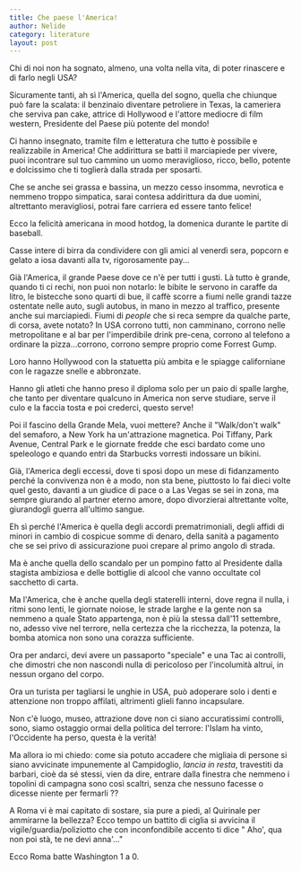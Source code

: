 ```yaml
---
title: Che paese l'America!
author: Nelide
category: literature
layout: post
---
```



Chi di noi non ha sognato, almeno, una volta nella vita, di poter rinascere e di farlo negli USA?

Sicuramente tanti, ah sì l'America, quella del sogno, quella che chiunque può fare la scalata: il benzinaio diventare petroliere in Texas, la cameriera che serviva pan cake, attrice di Hollywood e l'attore mediocre di film western, Presidente del Paese più potente del mondo!

Ci hanno insegnato, tramite film e letteratura che tutto è possibile e realizzabile in America! Che addirittura se batti il marciapiede per vivere,  puoi incontrare sul tuo cammino un uomo meraviglioso, ricco, bello, potente e dolcissimo che ti toglierà dalla strada per sposarti.

Che se anche sei grassa e bassina, un mezzo cesso insomma, nevrotica e nemmeno troppo simpatica, sarai contesa addirittura da due uomini, altrettanto meravigliosi, potrai fare carriera ed essere tanto felice!

Ecco la felicità americana in mood hotdog, la domenica durante le partite di baseball.

Casse intere di birra da condividere con gli amici al venerdì sera, popcorn e gelato a iosa davanti alla tv, rigorosamente pay...

Già l'America, il grande Paese dove ce n'è per tutti i gusti. Là tutto è grande, quando ti ci rechi, non puoi non notarlo: le bibite le servono in caraffe da litro, le bistecche sono quarti di bue, il caffè scorre a fiumi nelle grandi tazze ostentate nelle auto, sugli autobus, in mano in mezzo al traffico, presente anche sui marciapiedi. Fiumi di <em>people</em> che si reca sempre da qualche parte, di corsa, avete notato? In USA corrono tutti, non camminano, corrono nelle metropolitane e al bar per l'imperdibile drink pre-cena, corrono al telefono a ordinare la pizza...corrono, corrono sempre proprio come Forrest Gump.

Loro hanno Hollywood con la statuetta più ambita e le spiagge californiane con le ragazze snelle e abbronzate.

Hanno gli atleti che hanno preso il diploma solo per un paio di spalle larghe, che tanto per diventare qualcuno in America non serve studiare, serve il culo e la faccia tosta e poi crederci, questo serve!

Poi il fascino della Grande Mela, vuoi mettere? Anche il "Walk/don't walk" del semaforo, a New York ha un'attrazione magnetica. Poi Tiffany, Park Avenue, Central Park e le giornate fredde che esci bardato come uno speleologo e quando entri da Starbucks vorresti indossare un bikini.

Già, l'America degli eccessi, dove ti sposi dopo un mese di fidanzamento perché la convivenza non è a modo, non sta bene, piuttosto lo fai dieci volte quel gesto, davanti a un giudice di pace o a Las Vegas se sei in zona, ma  sempre giurando al partner  eterno amore, dopo divorzierai altrettante volte, giurandogli guerra all'ultimo sangue.

Eh sì perché l'America è quella degli accordi prematrimoniali, degli affidi di minori in cambio di cospicue somme di denaro, della sanità a pagamento che se sei privo di assicurazione puoi crepare al primo angolo di strada.

Ma è anche quella dello scandalo per un pompino fatto al Presidente dalla stagista ambiziosa e delle bottiglie di alcool che vanno occultate col sacchetto di carta.

Ma l'America, che è anche quella degli staterelli interni, dove regna il nulla, i ritmi sono lenti, le giornate noiose, le strade larghe e la gente non sa nemmeno a quale Stato appartenga, non è più la stessa dall'11 settembre, no, adesso vive nel terrore, nella certezza che la ricchezza, la potenza, la bomba atomica non sono una corazza sufficiente.

Ora per andarci, devi avere un passaporto "speciale" e una Tac ai controlli, che dimostri che non nascondi nulla di pericoloso per l'incolumità altrui, in nessun organo del corpo.

Ora un turista per tagliarsi le unghie in USA, può adoperare solo i denti e attenzione non troppo affilati, altrimenti glieli fanno incapsulare.

Non c'è luogo, museo, attrazione dove non ci siano accuratissimi controlli, sono, siamo ostaggio ormai della politica del terrore: l'Islam ha vinto, l'Occidente ha perso, questa è la verità!

Ma allora io mi chiedo: come sia potuto accadere che migliaia di persone si siano avvicinate impunemente al Campidoglio, *lancia in resta*, travestiti da barbari, cioè da sé stessi, vien da dire, entrare dalla finestra che nemmeno i topolini di campagna sono così scaltri, senza che nessuno facesse o dicesse niente per fermarli ?? 

A Roma vi è mai capitato di sostare, sia pure a piedi, al Quirinale per ammirarne la bellezza? Ecco tempo un battito di ciglia si avvicina il vigile/guardia/poliziotto che con inconfondibile accento ti dice " Aho', qua non poi stà, te ne devi anna'..."

Ecco Roma batte Washington 1 a 0.